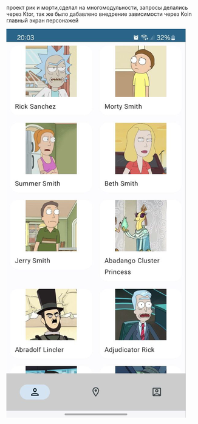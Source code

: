 проект рик и морти,сделал на многомодульности, 
запросы делались через Ktor, так же было дабавлено внедрение зависимости через Koin 
главный экран персонажей 

![Image alt](https://github.com/nasizae/Rick_and_Morty/blob/master/photo_5429376486994994976_y.jpg)
